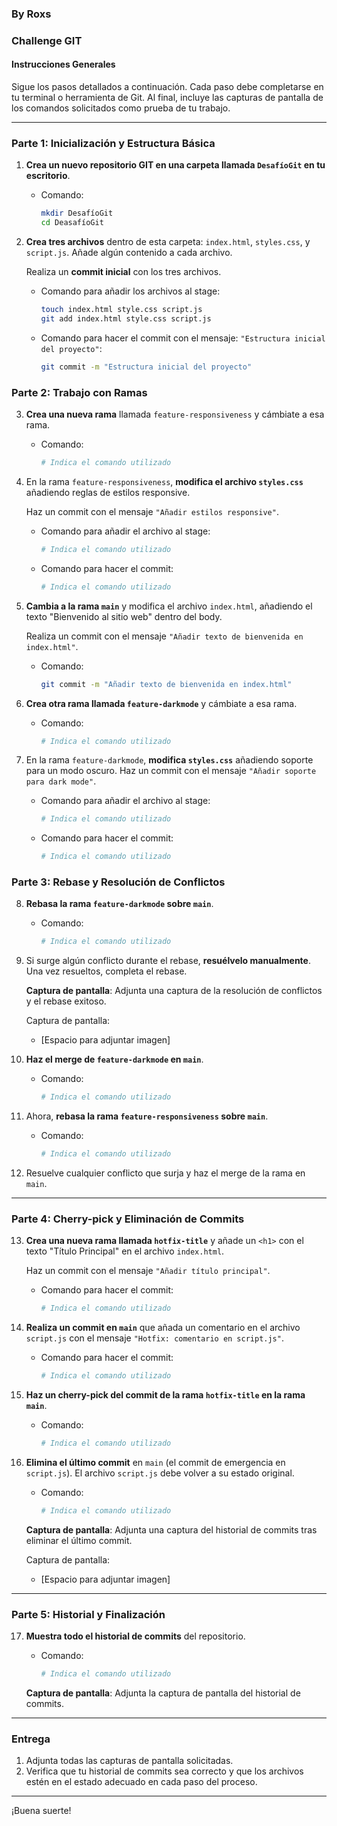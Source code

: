 ### By Roxs
### Challenge GIT

#### Instrucciones Generales
Sigue los pasos detallados a continuación. Cada paso debe completarse en tu terminal o herramienta de Git. Al final, incluye las capturas de pantalla de los comandos solicitados como prueba de tu trabajo.

---

### **Parte 1: Inicialización y Estructura Básica**

1. **Crea un nuevo repositorio GIT en una carpeta llamada `DesafíoGit` en tu escritorio**.
   - Comando:

     ```bash
     mkdir DesafíoGit
     cd DeasafíoGit
     ```

2. **Crea tres archivos** dentro de esta carpeta: `index.html`, `styles.css`, y `script.js`. Añade algún contenido a cada archivo. 
   
   Realiza un **commit inicial** con los tres archivos.
   - Comando para añadir los archivos al stage:
     ```bash
     touch index.html style.css script.js
     git add index.html style.css script.js
     ```

   - Comando para hacer el commit con el mensaje: `"Estructura inicial del proyecto"`:
     ```bash
     git commit -m "Estructura inicial del proyecto"
     ```

### **Parte 2: Trabajo con Ramas**

3. **Crea una nueva rama** llamada `feature-responsiveness` y cámbiate a esa rama.
   - Comando:
     ```bash
     # Indica el comando utilizado
     ```

4. En la rama `feature-responsiveness`, **modifica el archivo `styles.css`** añadiendo reglas de estilos responsive.
   
   Haz un commit con el mensaje `"Añadir estilos responsive"`.
   - Comando para añadir el archivo al stage:
     ```bash
     # Indica el comando utilizado
     ```

   - Comando para hacer el commit:
     ```bash
     # Indica el comando utilizado
     ```

5. **Cambia a la rama `main`** y modifica el archivo `index.html`, añadiendo el texto "Bienvenido al sitio web" dentro del body.
   
   Realiza un commit con el mensaje `"Añadir texto de bienvenida en index.html"`.
   - Comando:
     ```bash
     git commit -m "Añadir texto de bienvenida en index.html"
     ```

6. **Crea otra rama llamada `feature-darkmode`** y cámbiate a esa rama.
   - Comando:
     ```bash
     # Indica el comando utilizado
     ```

7. En la rama `feature-darkmode`, **modifica `styles.css`** añadiendo soporte para un modo oscuro. Haz un commit con el mensaje `"Añadir soporte para dark mode"`.
   - Comando para añadir el archivo al stage:
     ```bash
     # Indica el comando utilizado
     ```

   - Comando para hacer el commit:
     ```bash
     # Indica el comando utilizado
     ```

### **Parte 3: Rebase y Resolución de Conflictos**

8. **Rebasa la rama `feature-darkmode` sobre `main`**.
   - Comando:
     ```bash
     # Indica el comando utilizado
     ```

9. Si surge algún conflicto durante el rebase, **resuélvelo manualmente**. Una vez resueltos, completa el rebase.

   **Captura de pantalla**: Adjunta una captura de la resolución de conflictos y el rebase exitoso.
   
   Captura de pantalla:
   - [Espacio para adjuntar imagen]

10. **Haz el merge de `feature-darkmode` en `main`**.
    - Comando:
      ```bash
      # Indica el comando utilizado
      ```

11. Ahora, **rebasa la rama `feature-responsiveness` sobre `main`**.
    - Comando:
      ```bash
      # Indica el comando utilizado
      ```

12. Resuelve cualquier conflicto que surja y haz el merge de la rama en `main`.

---

### **Parte 4: Cherry-pick y Eliminación de Commits**

13. **Crea una nueva rama llamada `hotfix-title`** y añade un `<h1>` con el texto "Título Principal" en el archivo `index.html`.
   
    Haz un commit con el mensaje `"Añadir título principal"`.

    - Comando para hacer el commit:
      ```bash
      # Indica el comando utilizado
      ```

14. **Realiza un commit en `main`** que añada un comentario en el archivo `script.js` con el mensaje `"Hotfix: comentario en script.js"`.
    - Comando para hacer el commit:
      ```bash
      # Indica el comando utilizado
      ```

15. **Haz un cherry-pick del commit de la rama `hotfix-title` en la rama `main`**.
    - Comando:
      ```bash
      # Indica el comando utilizado
      ```

16. **Elimina el último commit** en `main` (el commit de emergencia en `script.js`). El archivo `script.js` debe volver a su estado original.
    - Comando:
      ```bash
      # Indica el comando utilizado
      ```

    **Captura de pantalla**: Adjunta una captura del historial de commits tras eliminar el último commit.
    
    Captura de pantalla:
    - [Espacio para adjuntar imagen]

---

### **Parte 5: Historial y Finalización**

17. **Muestra todo el historial de commits** del repositorio.
    - Comando:
      ```bash
      # Indica el comando utilizado
      ```

    **Captura de pantalla**: Adjunta la captura de pantalla del historial de commits.

---

### **Entrega**

1. Adjunta todas las capturas de pantalla solicitadas.
2. Verifica que tu historial de commits sea correcto y que los archivos estén en el estado adecuado en cada paso del proceso.

---

¡Buena suerte!
